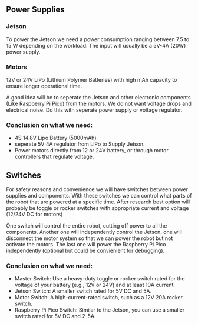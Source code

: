 ## Power Supplies

### Jetson
To power the Jetson we need a power consumption ranging between 7.5 to 15 W depending on the workload. The input will usually be a 5V-4A (20W) power supply.


### Motors
12V or 24V LiPo (Lithium Polymer Batteries) with high mAh capacity to ensure longer operational time. 


A good idea will be to seperate the Jetson and other electronic components (Like Raspberry Pi Pico) from the motors. We do not want voltage drops and electrical noise. Do this with seperate power supply or voltage regulator.

### Conclusion on what we need:
- 4S 14.8V Lipo Battery (5000mAh)
- seperate 5V 4A regulator from LiPo to Supply Jetson.
- Power motors directly from 12 or 24V battery, or through motor controllers that regulate voltage.



## Switches
For safety reasons and convenience we will have switches between power supplies and components. With these switches we can control what parts of the robot that are powered at a specific time.
After research best option will probably be toggle or rocker switches with appropriate current and voltage (12/24V DC for motors)

One switch will control the entire robot, cutting off power to all the components. Another one will independently control the Jetson, one will disconnect the motor system so that we can power the robot but not activate the motors. The last one will power the Raspberry Pi Pico independently (optional but could be convienient for debugging).

### Conclusion on what we need:
- Master Switch: Use a heavy-duty toggle or rocker switch rated for the voltage of your battery (e.g., 12V or 24V) and at least 10A current.
- Jetson Switch: A smaller switch rated for 5V DC and 5A.
- Motor Switch: A high-current-rated switch, such as a 12V 20A rocker switch.
- Raspberry Pi Pico Switch: Similar to the Jetson, you can use a smaller switch rated for 5V DC and 2-5A.
